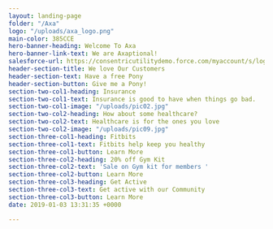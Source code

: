 ```yaml
---
layout: landing-page
folder: "/Axa"
logo: "/uploads/axa_logo.png"
main-color: 385CCE
hero-banner-heading: Welcome To Axa
hero-banner-link-text: We are Axaptional!
salesforce-url: https://consentricutilitydemo.force.com/myaccount/s/login
header-section-title: We love Our Customers
header-section-text: Have a free Pony
header-section-button: Give me a Pony!
section-two-col1-heading: Insurance
section-two-col1-text: Insurance is good to have when things go bad.
section-two-col1-image: "/uploads/pic02.jpg"
section-two-col2-heading: How about some healthcare?
section-two-col2-text: Healthcare is for the ones you love
section-two-col2-image: "/uploads/pic09.jpg"
section-three-col1-heading: Fitbits
section-three-col1-text: Fitbits help keep you healthy
section-three-col1-button: Learn More
section-three-col2-heading: 20% off Gym Kit
section-three-col2-text: 'Sale on Gym kit for members '
section-three-col2-button: Learn More
section-three-col3-heading: Get Active
section-three-col3-text: Get active with our Community
section-three-col3-button: Learn More
date: 2019-01-03 13:31:35 +0000

---
```

